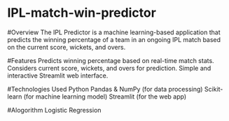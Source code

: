 # IPL-match-win-predictor
#Overview
The IPL Predictor is a machine learning-based application that predicts the winning percentage of a team in an ongoing IPL match based on the current score, wickets, and overs.

#Features
Predicts winning percentage based on real-time match stats.
Considers current score, wickets, and overs for prediction.
Simple and interactive Streamlit web interface.

#Technologies Used
Python
Pandas & NumPy (for data processing)
Scikit-learn (for machine learning model)
Streamlit (for the web app)

#Alogorithm 
Logistic Regression 
